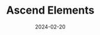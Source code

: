---  
layout: startup_page  
title: "Ascend Elements"  
id: "ascendelements.com"  
permalink: "/ascendelementsascendelements.com02202024/"  
website: "https://ascendelements.com/"  
funding_round: "Series D"  
funding_amount: "$162M"  
investors: "Just Climate, Clearvision Ventures, IRONGREY"  
about: "Ascend Elements is revolutionizing the production of sustainable lithium-ion battery materials through its closed-loop system. They recycle EV batteries and produce sustainable cathode precursor (pCAM) and cathode active materials (CAM) using their patented Hydro-to-Cathode technology, reducing costs and carbon emissions while enhancing battery performance."  
markets: "Cleantech, Battery Technology, Sustainability, Advanced Materials, Energy Storage, Manufacturing"  
hq: "Westborough, Massachusetts, United States"  
founded_year: "2015"  
linkedin: "https://www.linkedin.com/company/ascendelements"  
twitter: "https://twitter.com/AscendElements"  
instagram: ""  
facebook: ""  
crunchbase: "https://www.crunchbase.com/organization/ascend-elements"  
pitchbook: ""  

date_display: "20-Feb-2024"  
date: "2024-02-20"

# SEO Optimization  
meta_title: "Ascend Elements - Series D Funding ($162M)"  
meta_description: "Ascend Elements, Ascend Elements is revolutionizing the production of sustainable lithium-ion battery materials through its closed-loop system. They recycle EV batteri..."  
meta_keywords: "Ascend Elements, Cleantech, Battery Technology, Sustainability, Advanced Materials, Energy Storage, Manufacturing, Series D funding"  
canonical_url: "https://startup.projectstartups.com/ascendelementsascendelements.com02202024/"  
---
